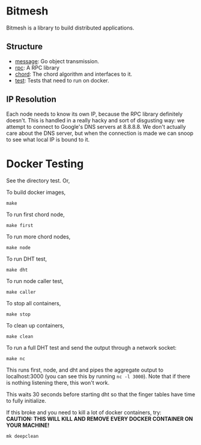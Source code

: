 # Bitmesh
Bitmesh is a library to build distributed applications.

## Structure
* [message](./message): Go object transmission.
* [rpc](./rpc): A RPC library
* [chord](./chord): The chord algorithm and interfaces to it.
* [test](./test): Tests that need to run on docker.

## IP Resolution
Each node needs to know its own IP, because the RPC library definitely doesn't.
This is handled in a really hacky and sort of disgusting way: we attempt to connect to Google's DNS servers at 8.8.8.8.
We don't actually care about the DNS server, but when the connection is made we can snoop to see what local IP is bound to it.

# Docker Testing
See the directory test. Or,

To build docker images,
```
make
```

To run first chord node,
```
make first
```

To run more chord nodes,
```
make node
```

To run DHT test,
```
make dht
```

To run node caller test,
```
make caller
```

To stop all containers,
```
make stop
```

To clean up containers,
```
make clean
```

To run a full DHT test and send the output through a network socket:
```
make nc
```
This runs first, node, and dht and pipes the aggregate output to localhost:3000 (you can see this by running ```nc -l 3000```). Note that if there is nothing listening there, this won't work.

This waits 30 seconds before starting dht so that the finger tables have time to fully initialize.

If this broke and you need to kill a lot of docker containers, try:<br>
**CAUTION: THIS WILL KILL AND REMOVE EVERY DOCKER CONTAINER ON YOUR MACHINE!**
```
mk deepclean
```

